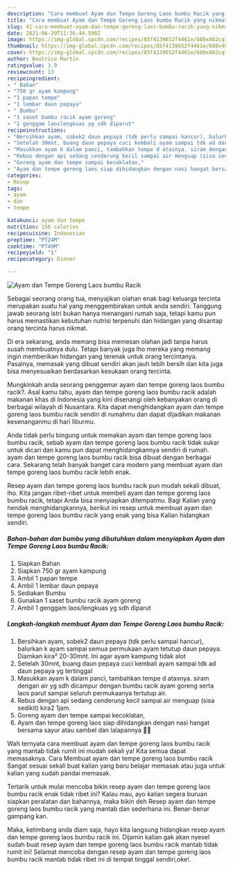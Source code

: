 ```yaml
---
description: "Cara membuat Ayam dan Tempe Goreng Laos bumbu Racik yang nikmat dan Mudah Dibuat"
title: "Cara membuat Ayam dan Tempe Goreng Laos bumbu Racik yang nikmat dan Mudah Dibuat"
slug: 41-cara-membuat-ayam-dan-tempe-goreng-laos-bumbu-racik-yang-nikmat-dan-mudah-dibuat
date: 2021-06-29T11:36:44.598Z
image: https://img-global.cpcdn.com/recipes/85f4139652f4461e/680x482cq70/ayam-dan-tempe-goreng-laos-bumbu-racik-foto-resep-utama.jpg
thumbnail: https://img-global.cpcdn.com/recipes/85f4139652f4461e/680x482cq70/ayam-dan-tempe-goreng-laos-bumbu-racik-foto-resep-utama.jpg
cover: https://img-global.cpcdn.com/recipes/85f4139652f4461e/680x482cq70/ayam-dan-tempe-goreng-laos-bumbu-racik-foto-resep-utama.jpg
author: Beatrice Martin
ratingvalue: 3.9
reviewcount: 13
recipeingredient:
- " Bahan"
- "750 gr ayam kampung"
- "1 papan tempe"
- "1 lembar daun pepaya"
- " Bumbu"
- "1 saset bumbu racik ayam goreng"
- "1 genggam laoslengkuas yg sdh diparut"
recipeinstructions:
- "Bersihkan ayam, sobek2 daun pepaya (tdk perlu sampai hancur), balurkan k ayam sampai semua permukaan ayam tetutup daun pepaya. Diamkan kira² 20-30mnt. Ini agar ayam kampung tidak alot"
- "Setelah 30mnt, buang daun pepaya cuci kembali ayam sampai tdk ad daun pepaya yg tertinggal"
- "Masukkan ayam k dalam panci, tambahkan tempe d atasnya. siram dengan air yg sdh dicampur dengan bumbu racik ayam goreng serta laos parut sampai seluruh permukaanya tertutup air."
- "Rebus dengan api sedang cenderung kecil sampai air menguap (sisa sedikit) kira2 1jam."
- "Goreng ayam dan tempe sampai kecoklatan,"
- "Ayam dan tempe goreng laos siap dihidangkan dengan nasi hangat bersama sayur atau sambel dan lalapannya 🤩🤩"
categories:
- Resep
tags:
- ayam
- dan
- tempe

katakunci: ayam dan tempe 
nutrition: 156 calories
recipecuisine: Indonesian
preptime: "PT24M"
cooktime: "PT49M"
recipeyield: "1"
recipecategory: Dinner

---
```



![Ayam dan Tempe Goreng Laos bumbu Racik](https://img-global.cpcdn.com/recipes/85f4139652f4461e/680x482cq70/ayam-dan-tempe-goreng-laos-bumbu-racik-foto-resep-utama.jpg)

Sebagai seorang orang tua, menyajikan olahan enak bagi keluarga tercinta merupakan suatu hal yang menggembirakan untuk anda sendiri. Tanggung jawab seorang istri bukan hanya menangani rumah saja, tetapi kamu pun harus memastikan kebutuhan nutrisi terpenuhi dan hidangan yang disantap orang tercinta harus nikmat.

Di era  sekarang, anda memang bisa memesan olahan jadi tanpa harus susah membuatnya dulu. Tetapi banyak juga lho mereka yang memang ingin memberikan hidangan yang terenak untuk orang tercintanya. Pasalnya, memasak yang dibuat sendiri akan jauh lebih bersih dan kita juga bisa menyesuaikan berdasarkan kesukaan orang tercinta. 



Mungkinkah anda seorang penggemar ayam dan tempe goreng laos bumbu racik?. Asal kamu tahu, ayam dan tempe goreng laos bumbu racik adalah makanan khas di Indonesia yang kini disenangi oleh kebanyakan orang di berbagai wilayah di Nusantara. Kita dapat menghidangkan ayam dan tempe goreng laos bumbu racik sendiri di rumahmu dan dapat dijadikan makanan kesenanganmu di hari liburmu.

Anda tidak perlu bingung untuk memakan ayam dan tempe goreng laos bumbu racik, sebab ayam dan tempe goreng laos bumbu racik tidak sukar untuk dicari dan kamu pun dapat menghidangkannya sendiri di rumah. ayam dan tempe goreng laos bumbu racik bisa dibuat dengan berbagai cara. Sekarang telah banyak banget cara modern yang membuat ayam dan tempe goreng laos bumbu racik lebih enak.

Resep ayam dan tempe goreng laos bumbu racik pun mudah sekali dibuat, lho. Kita jangan ribet-ribet untuk membeli ayam dan tempe goreng laos bumbu racik, tetapi Anda bisa menyiapkan ditempatmu. Bagi Kalian yang hendak menghidangkannya, berikut ini resep untuk membuat ayam dan tempe goreng laos bumbu racik yang enak yang bisa Kalian hidangkan sendiri.

<!--inarticleads1-->

##### Bahan-bahan dan bumbu yang dibutuhkan dalam menyiapkan Ayam dan Tempe Goreng Laos bumbu Racik:

1. Siapkan  Bahan
1. Siapkan 750 gr ayam kampung
1. Ambil 1 papan tempe
1. Ambil 1 lembar daun pepaya
1. Sediakan  Bumbu
1. Gunakan 1 saset bumbu racik ayam goreng
1. Ambil 1 genggam laos/lengkuas yg sdh diparut




<!--inarticleads2-->

##### Langkah-langkah membuat Ayam dan Tempe Goreng Laos bumbu Racik:

1. Bersihkan ayam, sobek2 daun pepaya (tdk perlu sampai hancur), balurkan k ayam sampai semua permukaan ayam tetutup daun pepaya. Diamkan kira² 20-30mnt. Ini agar ayam kampung tidak alot
1. Setelah 30mnt, buang daun pepaya cuci kembali ayam sampai tdk ad daun pepaya yg tertinggal
1. Masukkan ayam k dalam panci, tambahkan tempe d atasnya. siram dengan air yg sdh dicampur dengan bumbu racik ayam goreng serta laos parut sampai seluruh permukaanya tertutup air.
1. Rebus dengan api sedang cenderung kecil sampai air menguap (sisa sedikit) kira2 1jam.
1. Goreng ayam dan tempe sampai kecoklatan,
1. Ayam dan tempe goreng laos siap dihidangkan dengan nasi hangat bersama sayur atau sambel dan lalapannya 🤩🤩




Wah ternyata cara membuat ayam dan tempe goreng laos bumbu racik yang mantab tidak rumit ini mudah sekali ya! Kita semua dapat memasaknya. Cara Membuat ayam dan tempe goreng laos bumbu racik Sangat sesuai sekali buat kalian yang baru belajar memasak atau juga untuk kalian yang sudah pandai memasak.

Tertarik untuk mulai mencoba bikin resep ayam dan tempe goreng laos bumbu racik enak tidak ribet ini? Kalau mau, ayo kalian segera buruan siapkan peralatan dan bahannya, maka bikin deh Resep ayam dan tempe goreng laos bumbu racik yang mantab dan sederhana ini. Benar-benar gampang kan. 

Maka, ketimbang anda diam saja, hayo kita langsung hidangkan resep ayam dan tempe goreng laos bumbu racik ini. Dijamin kalian gak akan nyesel sudah buat resep ayam dan tempe goreng laos bumbu racik mantab tidak rumit ini! Selamat mencoba dengan resep ayam dan tempe goreng laos bumbu racik mantab tidak ribet ini di tempat tinggal sendiri,oke!.

